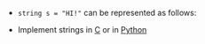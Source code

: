 - `string s = "HI!"` can be represented as follows:


- Implement strings in [C](computer-science/docs/c/strings.md) or in [Python](computer-science/docs/python/variables.md) 